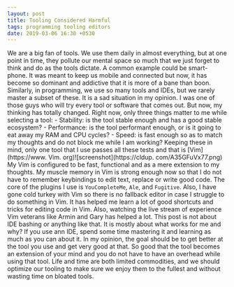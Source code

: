 ```yaml
---
layout: post
title: Tooling Considered Harmful
tags: programming tooling editors
date: 2019-03-06 16:30 +0530
--- 
```


We are a big fan of tools. We use them daily in almost everything, but at one point in time, they pollute our mental space so much that we just forget to think and do as the tools dictate. A common example could be smart-phone. It was meant to keep us mobile and connected but now, it has become so dominant and addictive that it is more of a bane than boon. Similarly, in programming, we use so many tools and IDEs, but we rarely master a subset of these. It is a sad situation in my opinion. I was one of those guys who will try every tool or software that comes out. But now, my thinking has totally changed. Right now, only three things matter to me while selecting a tool: - Stability: is the tool stable enough and has a good stable ecosystem? - Performance: is the tool performant enough, or is it going to eat away my RAM and CPU cycles? - Speed: is fast enough so as to match my thoughts and do not block me while I am working? Keeping these in mind, only one tool that I use passes all these tests and that is [Vim](https://www. Vim. org)![screenshot](https://cldup. com/A35GFuVx77.png) My Vim is configured to be fast, functional and as a mere extension to my thoughts. My muscle memory in Vim is strong enough now so that I do not have to remember keybindings to edit text, replace or write good code. The core of the plugins I use is `YouCompleteMe`, `Ale`, and `Fugitive`. Also, I have gone cold turkey with Vim so there is no fallback editor in case I struggle to do something in Vim. It has helped me learn a lot of good shortcuts and tricks for editing code in Vim. Also, watching the live stream of experience Vim veterans like Armin and Gary has helped a lot. This post is not about IDE bashing or anything like that. It is mostly about what works for me and why? If you use ann IDE, spend some time mastering it and learning as much as you can about it. In my opinion, the goal should be to get better at the tool you use and get very good at that. So good that the tool becomes an extension of your mind and you do not have to have an overhead while using that tool. Life and time are both limited commodities, and we should optimize our tooling to make sure we enjoy them to the fullest and without wasting time on bloated tools.
